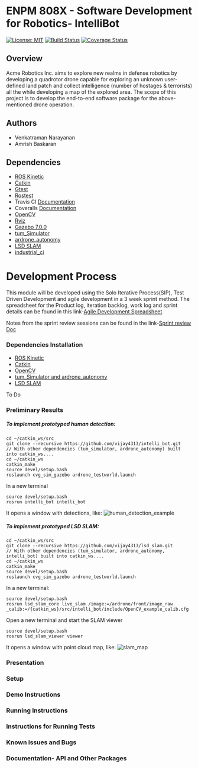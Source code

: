# ENPM 808X - Software Development for Robotics- IntelliBot
[![License: MIT](https://img.shields.io/badge/License-MIT-yellow.svg)](https://opensource.org/licenses/MIT)
[![Build Status](https://travis-ci.org/vijay4313/intelli_bot.svg?branch=master)](https://travis-ci.org/vijay4313/intelli_bot)
[![Coverage Status](https://coveralls.io/repos/github/vijay4313/intelli_bot/badge.svg?branch=master)](https://coveralls.io/github/vijay4313/intelli_bot?branch=master)

## Overview
 Acme Robotics Inc. aims to explore new realms in defense robotics by developing a
quadrotor drone capable for exploring an unknown user-defined land patch and
collect intelligence (number of hostages & terrorists) all the while developing a map
of the explored area. The scope of this project is to develop the end-to-end software
package for the above-mentioned drone operation.

## Authors
 - Venkatraman Narayanan
 - Amrish Baskaran

## Dependencies
- [ROS Kinetic](http://wiki.ros.org/kinetic/Installation)
- [Catkin](http://wiki.ros.org/catkin)
- [Gtest](http://wiki.ros.org/gtest)
- [Rostest](http://wiki.ros.org/rostest)
- Travis CI [Documentation](https://docs.travis-ci.com/user/for-beginners/)
- Coveralls [Documentation](https://docs.coveralls.io/about-coveralls)
- [OpenCV](https://opencv.org/license.html) 
- [Rviz](http://wiki.ros.org/rviz)
- [Gazebo 7.0.0](http://gazebosim.org/)
- [tum_Simulator](http://wiki.ros.org/tum_simulator)
- [ardrone_autonomy](https://ardrone-autonomy.readthedocs.io/en/latest/)
- [LSD SLAM](https://vision.in.tum.de/research/vslam/lsdslam)
- [industrial_ci](https://github.com/ros-industrial/industrial_ci)

# Development Process
This module will be developed using the Solo Iterative Process(SIP), Test Driven Development and agile development in a 3 week sprint method.
The spreadsheet for the Product log, iteration backlog, work log and sprint details can be found in this link-[Agile Development Spreadsheet](https://docs.google.com/spreadsheets/d/1cRZ1Yc6He_yjTwrT3RzN5OtVLop9_kAH2wNIdsGixpU/edit#gid=383324177)

Notes from the sprint review sessions can be found in the link-[Sprint review Doc](https://docs.google.com/document/d/1bJjVpGoex2Z11x2BASVN002mspXWGj8SX9v-RlrVU2g/edit)

### Dependencies Installation
- [ROS Kinetic](http://wiki.ros.org/kinetic/Installation)
- [Catkin](http://wiki.ros.org/catkin)
- [OpenCV](https://docs.opencv.org/2.4/doc/tutorials/introduction/linux_install/linux_install.html)
- [tum_Simulator and ardrone_autonomy](http://wiki.ros.org/tum_simulator)
- [LSD SLAM](https://github.com/kevin-george/lsd_slam/wiki/LSD-SLAM-with-ROS-and-Ubuntu-16.04)

To Do

### Preliminary Results
##### To implement prototyped human detection:

```
cd ~/catkin_ws/src
git clone --recursive https://github.com/vijay4313/intelli_bot.git
// With other dependencies (tum_simulator, ardrone_autonomy) built into catkin_ws....
cd ~/catkin_ws
catkin_make
source devel/setup.bash
roslaunch cvg_sim_gazebo ardrone_testworld.launch
```

In a new terminal
```
source devel/setup.bash
rosrun intelli_bot intelli_bot
```
It opens a window with detections, like:
![human_detection_example](https://github.com/vijay4313/intelli_bot/blob/master/results/human_detection.png)

##### To implement prototyped LSD SLAM:
```
cd ~/catkin_ws/src
git clone --recursive https://github.com/vijay4313/lsd_slam.git
// With other dependencies (tum_simulator, ardrone_autonomy, intelli_bot) built into catkin_ws....
cd ~/catkin_ws
catkin_make
source devel/setup.bash
roslaunch cvg_sim_gazebo ardrone_testworld.launch
```
In a new terminal:
```
source devel/setup.bash
rosrun lsd_slam_core live_slam /image:=/ardrone/front/image_raw _calib:=/{catkin_ws}/src/intelli_bot/include/OpenCV_example_calib.cfg
```
Open a new terminal and start the SLAM viewer
```
source devel/setup.bash
rosrun lsd_slam_viewer viewer
```
It opens a window with point cloud map, like:
![slam_map](https://github.com/vijay4313/intelli_bot/blob/master/results/map.png)
### Presentation

### Setup

### Demo Instructions

### Running Instructions

### Instructions for Running Tests

### Known issues and Bugs

### Documentation- API and Other Packages


